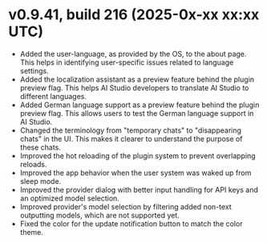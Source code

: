 # v0.9.41, build 216 (2025-0x-xx xx:xx UTC)
- Added the user-language, as provided by the OS, to the about page. This helps in identifying user-specific issues related to language settings.
- Added the localization assistant as a preview feature behind the plugin preview flag. This helps AI Studio developers to translate AI Studio to different languages.
- Added German language support as a preview feature behind the plugin preview flag. This allows users to test the German language support in AI Studio.
- Changed the terminology from "temporary chats" to "disappearing chats" in the UI. This makes it clearer to understand the purpose of these chats.
- Improved the hot reloading of the plugin system to prevent overlapping reloads.
- Improved the app behavior when the user system was waked up from sleep mode.
- Improved the provider dialog with better input handling for API keys and an optimized model selection.
- Improved provider's model selection by filtering added non-text outputting models, which are not supported yet.
- Fixed the color for the update notification button to match the color theme.